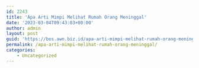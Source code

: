 ```yaml
---
id: 2243
title: 'Apa Arti Mimpi Melihat Rumah Orang Meninggal'
date: '2023-03-04T09:43:03+00:00'
author: admin
layout: post
guid: 'https://bos.awn.biz.id/apa-arti-mimpi-melihat-rumah-orang-meninggal/'
permalink: /apa-arti-mimpi-melihat-rumah-orang-meninggal/
categories:
    - Uncategorized
---
```


